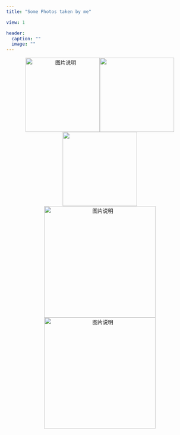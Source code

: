 ```yaml
---
title: "Some Photos taken by me"

view: 1

header:
  caption: ""
  image: ""
---
```

<!-- <center>
    <img style="border-radius: 0.3125em;
    box-shadow: 0 2px 4px 0 rgba(34,36,38,.12),0 2px 10px 0 rgba(34,36,38,.08);" 
    src="https://octodex.github.com/images/yaktocat.png">
    <br>
    <div style="color:orange; border-bottom: 1px solid #d9d9d9;
    display: inline-block;
    color: #999;
    padding: 2px;">这里输入题注</div>
</center> -->



 <center class="half">
    <img src="https://img-blog.csdn.net/2018061215200776?watermark/2/text/aHR0cHM6Ly9ibG9nLmNzZG4ubmV0L3FxXzIxODA4OTYx/font/5a6L5L2T/fontsize/400/fill/I0JBQkFCMA==/dissolve/70" width="200" alt="图片说明"/><img src="https://img-blog.csdn.net/20180612152032532?watermark/2/text/aHR0cHM6Ly9ibG9nLmNzZG4ubmV0L3FxXzIxODA4OTYx/font/5a6L5L2T/fontsize/400/fill/I0JBQkFCMA==/dissolve/70" width="200"/><img src="https://img-blog.csdn.net/20180612152100203?watermark/2/text/aHR0cHM6Ly9ibG9nLmNzZG4ubmV0L3FxXzIxODA4OTYx/font/5a6L5L2T/fontsize/400/fill/I0JBQkFCMA==/dissolve/70" width="200"/>
</center> 

<div align="center">
<img src="https://media.timeout.com/images/105404217/1372/772/image.jpg" height="300px" alt="图片说明" >
<img src="https://i.insider.com/5d0150e06fc9200b5a05f042?width=1136&format=jpeg" height="300px" alt="图片说明" >
</div>